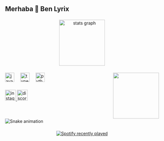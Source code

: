 <h2 align="left">Merhaba 👋 Ben Lyrix</h2>

###

<div align="center">
  <img src="https://github-readme-stats.vercel.app/api?username=Lyrixsqu&hide_title=false&hide_rank=false&show_icons=true&include_all_commits=true&count_private=true&disable_animations=false&theme=dracula&locale=en&hide_border=false" height="150" alt="stats graph"  />
</div>

###

<img align="right" height="150" src="https://cdn.discordapp.com/attachments/1264672014627635301/1265404011968860170/c0cca609fa70634009f4f152bc23232b.webp?ex=66a20b92&is=66a0ba12&hm=a65d9550b7e7cb776cc56ff8fd73a1031a1b5cc14249212469a72f2752740036&"  />

###

<div align="left">
  <img src="https://cdn.jsdelivr.net/gh/devicons/devicon/icons/javascript/javascript-original.svg" height="30" alt="javascript logo"  />
  <img width="12" />
  <img src="https://cdn.jsdelivr.net/gh/devicons/devicon/icons/typescript/typescript-original.svg" height="30" alt="typescript logo"  />
  <img width="12" />
  <img src="https://cdn.jsdelivr.net/gh/devicons/devicon/icons/python/python-original.svg" height="30" alt="python logo"  />
</div>

###

<div align="left">
  <a href="https://www.instagram.com/borapsv/" target="_blank">
    <img src="https://img.shields.io/static/v1?message=Instagram&logo=instagram&label=&color=E4405F&logoColor=white&labelColor=&style=for-the-badge" height="35" alt="instagram logo"  />
  </a>
  <img src="https://img.shields.io/static/v1?message=Discord&logo=discord&label=&color=7289DA&logoColor=white&labelColor=&style=for-the-badge" height="35" alt="discord logo"  />
</div>

###

<br clear="both">

<img src="https://raw.githubusercontent.com/Lyrixsqu/Lyrixsqu/output/snake.svg" alt="Snake animation" />

###

<div align="center">
</div>

###

<div align="center">
  <a href="https://open.spotify.com/user/![Alt text](https://spotify-recently-played-readme.vercel.app/api?user=3154kokrku3mmfw7rnjdhchmppte&width={width})">
    <img src="https://spotify-recently-played-readme.vercel.app/api?user=!%5BAlt%20text%5D(https://spotify-recently-played-readme.vercel.app/api?user=3154kokrku3mmfw7rnjdhchmppte&width=%7Bwidth%7D)&count=5&unique=false" alt="Spotify recently played"  />
  </a>
</div>

###
